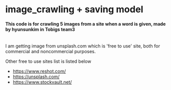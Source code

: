 # image_crawling + saving model

#### This code is for crawling 5 images from a site when a word is given,  made by hyunsunkim in Tobigs team3
<br/>
I am getting image from unsplash.com which is 'free to use' site, both for commercial and noncommercial purposes.

Other free to use sites list is listed below
- https://www.reshot.com/
- https://unsplash.com/
- https://www.stockvault.net/

